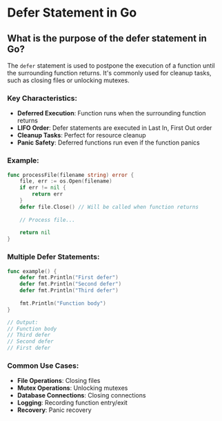 # Defer Statement in Go

## What is the purpose of the defer statement in Go?

The `defer` statement is used to postpone the execution of a function until the surrounding function returns. It's commonly used for cleanup tasks, such as closing files or unlocking mutexes.

### Key Characteristics:

- **Deferred Execution**: Function runs when the surrounding function returns
- **LIFO Order**: Defer statements are executed in Last In, First Out order
- **Cleanup Tasks**: Perfect for resource cleanup
- **Panic Safety**: Deferred functions run even if the function panics

### Example:

```go
func processFile(filename string) error {
    file, err := os.Open(filename)
    if err != nil {
        return err
    }
    defer file.Close() // Will be called when function returns
    
    // Process file...
    
    return nil
}
```

### Multiple Defer Statements:

```go
func example() {
    defer fmt.Println("First defer")
    defer fmt.Println("Second defer")
    defer fmt.Println("Third defer")
    
    fmt.Println("Function body")
}

// Output:
// Function body
// Third defer
// Second defer
// First defer
```

### Common Use Cases:

- **File Operations**: Closing files
- **Mutex Operations**: Unlocking mutexes
- **Database Connections**: Closing connections
- **Logging**: Recording function entry/exit
- **Recovery**: Panic recovery
